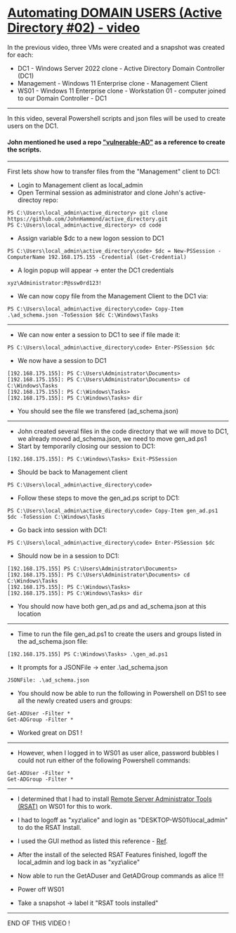 # [Automating DOMAIN USERS (Active Directory #02) - video](https://www.youtube.com/watch?v=59VqS6wMn6w)
In the previous video, three VMs were created and a snapshot was created for each:
- DC1 - Windows Server 2022 clone - Active Directory Domain Controller (DC1)
- Management - Windows 11 Enterprise clone - Management Client
- WS01 - Windows 11 Enterprise clone - Workstation 01 - computer joined to our Domain Controller - DC1
---
In this video, several Powershell scripts and json files will be used to create users on the DC1.

#### John mentioned he used a repo ["vulnerable-AD"](https://github.com/WazeHell/vulnerable-AD) as a reference to create the scripts.
---
First lets show how to transfer files from the "Management" client to DC1:
- Login to Management client as local_admin
- Open Terminal session as administrator and clone John's active-directoy repo:
```
PS C:\Users\local_admin\active_directory> git clone https://github.com/JohnHammond/active_directory.git
PS C:\Users\local_admin\active_directory> cd code
```
- Assign variable $dc to a new logon session to DC1
```
PS C:\Users\local_admin\active_directory\code> $dc = New-PSSession -ComputerName 192.168.175.155 -Credential (Get-Credential)
```
- A login popup will appear -> enter the DC1 credentials 
```
xyz\Administrator:P@ssw0rd123!
```
- We can now copy file from the Management Client to the DC1 via:
```
PS C:\Users\local_admin\active_directory\code> Copy-Item .\ad_schema.json -ToSession $dc C:\Windows\Tasks
```
---
- We can now enter a session to DC1 to see if file made it:
```
PS C:\Users\local_admin\active_directory\code> Enter-PSSession $dc
```
- We now have a session to DC1
```
[192.168.175.155]: PS C:\Users\Administrator\Documents>
[192.168.175.155]: PS C:\Users\Administrator\Documents> cd C:\Windows\Tasks
[192.168.175.155]: PS C:\Windows\Tasks>
[192.168.175.155]: PS C:\Windows\Tasks> dir
```
- You should see the file we transfered (ad_schema.json)
---
- John created several files in the code directory that we will move to DC1, we already moved ad_schema.json, we need to move gen_ad.ps1
- Start by temporarily closing our session to DC1:
```
[192.168.175.155]: PS C:\Windows\Tasks> Exit-PSSession
```
- Should be back to Management client
```
PS C:\Users\local_admin\active_directory\code>
```
- Follow these steps to move the gen_ad.ps script to DC1:
```
PS C:\Users\local_admin\active_directory\code> Copy-Item gen_ad.ps1 $dc -ToSession C:\Windows\Tasks
```
- Go back into session with DC1:
```
PS C:\Users\local_admin\active_directory\code> Enter-PSSession $dc
```
- Should now be in a session to DC1:
```
[192.168.175.155] PS C:\Users\Administrator\Documents>
[192.168.175.155]: PS C:\Users\Administrator\Documents> cd C:\Windows\Tasks
[192.168.175.155]: PS C:\Windows\Tasks>
[192.168.175.155]: PS C:\Windows\Tasks> dir
```
- You should now have both gen_ad.ps and ad_schema.json at this location
---
- Time to run the file gen_ad.ps1 to create the users and groups listed in the ad_schema.json file:
```
[192.168.175.155] PS C:\Windows\Tasks> .\gen_ad.ps1
```
- It prompts for a JSONFile -> enter .\ad_schema.json
```
JSONFile: .\ad_schema.json
```
- You should now be able to run the following in Powershell on DS1 to see all the newly created users and groups:
```
Get-ADUser -Filter *
Get-ADGroup -Filter *
```
- Worked great on DS1 !
---
- However, when I logged in to WS01 as user alice, password bubbles I could not run either of the following Powershell commands:
```
Get-ADUser -Filter * 
Get-ADGroup -Filter *
```
---
- I determined that I had to install [Remote Server Administrator Tools (RSAT)](https://learn.microsoft.com/en-us/troubleshoot/windows-server/system-management-components/remote-server-administration-tools) on WS01 for this to work.
- I had to logoff as "xyz\alice" and login as "DESKTOP-WS01\local_admin" to do the RSAT Install.
- I used the GUI method as listed this reference - [Ref](https://www.itechtics.com/rsat-tools-windows-11/).
- After the install of the selected RSAT Features finished, logoff the local_admin and log back in as "xyz\alice"
- Now able to run the GetADuser and GetADGroup commands as alice !!!

- Power off WS01
- Take a snapshot -> label it "RSAT tools installed"
---
END OF THIS VIDEO !
